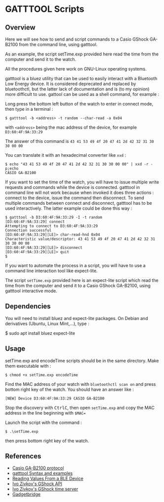 # GATTTOOL Scripts

## Overview
Here we will see how to send and script commands to a Casio GShock GA-B2100 from the command line, using gatttool.

As an example, the script setTime.exp provided here read the time from the computer and send it to the watch.

All the procedures given here work on GNU-Linux operating systems.

gatttool is a bluez utility that can be used to easily interact with a Bluetooth Low Energy device.
It is considered deprecated and replaced by bluetoothctl, but the latter lack of documentation and is (to my opinion) more difficult to use.
gattool can be used as a shell command, for example :

Long press the bottom left button of the watch to enter in connect mode, then type in a terminal :

`$ gatttool -b <address> -t random --char-read -a 0x04`

with `<address>` being the mac address of the device, for example `D3:60:4F:9A:33:29`

The answer of this command is `43 41 53 49 4f 20 47 41 2d 42 32 31 30 30 00 00`

You can translate it with an hexadecimal converter like `xxd` :

```shell
$ echo "43 41 53 49 4f 20 47 41 2d 42 32 31 30 30 00 00" | xxd -r -p;echo
CASIO GA-B2100
```

If you want to set the time of the watch, you will have to issue multiple write requests and commands while the device is connected.
gatttool in command line will not work because when invoked it does three actions : connect to the device, issue the command then disconnect.
To send multiple commands between connect and disconnect, gatttool has to be used interactively. The latter example could be done this way :

```shell
$ gatttool -b D3:60:4F:9A:33:29 -I -t random
[D3:60:4F:9A:33:29] connect
Attempting to connect to D3:60:4F:9A:33:29
Connection successful
[D3:60:4F:9A:33:29][LE]> char-read-hnd 0x04
Characteristic value/descriptor: 43 41 53 49 4f 20 47 41 2d 42 32 31 30 30 00 00 
[D3:60:4F:9A:33:29][LE]> disconnect
[D3:60:4F:9A:33:29][LE]> quit
$ 
```
If you want to automate the process in a script, you will have to use a command line interaction tool like expect-lite.

The script `setTime.exp` provided here is an expect-lite script which read the time from the computer and send it to a Casio GShock GA-B2100, using gatttool interactive mode.

## Dependencies

You will need to install bluez and expect-lite packages. On Debian and derivatives (Ubuntu, Linux Mint,...), type :

$ sudo apt install bluez expect-lite

## Usage

setTime.exp and encodeTime scripts should be in the same directory. Make them executable with :

`$ chmod +x setTime.exp encodeTime`

Find the MAC address of your watch with `bluetoothctl scan on` and press bottom right key of the watch. You should have an answer like :

`[NEW] Device D3:60:4F:9A:33:29 CASIO GA-B2100`

Stop the discovery with <kbd>Ctrl</kbd><kbd>C</kbd>, then open `setTime.exp` and copy the MAC address in the line beginning with `$MAC=`

Launch the script with the command :

`$ .\setTime.exp`

then press bottom right key of the watch.

## References

* [Casio GA-B2100 protocol](/protocol.md)
* [gatttool Syntax and examples](http://tvaira.free.fr/flower-power/gatttool.txt)
* [Reading Values From a BLE Device](https://www.instructables.com/Reading-Values-From-a-BLE-Device-Using-CSR1010-and/)
* [Ivo Zivkov's GShock API](https://github.com/izivkov/GShockAPI)
* [Ivo Zivkov's GShock time server](https://github.com/izivkov/GShockTimeServer)
* [Gadgetbridge](https://codeberg.org/Freeyourgadget/Gadgetbridge)
 
